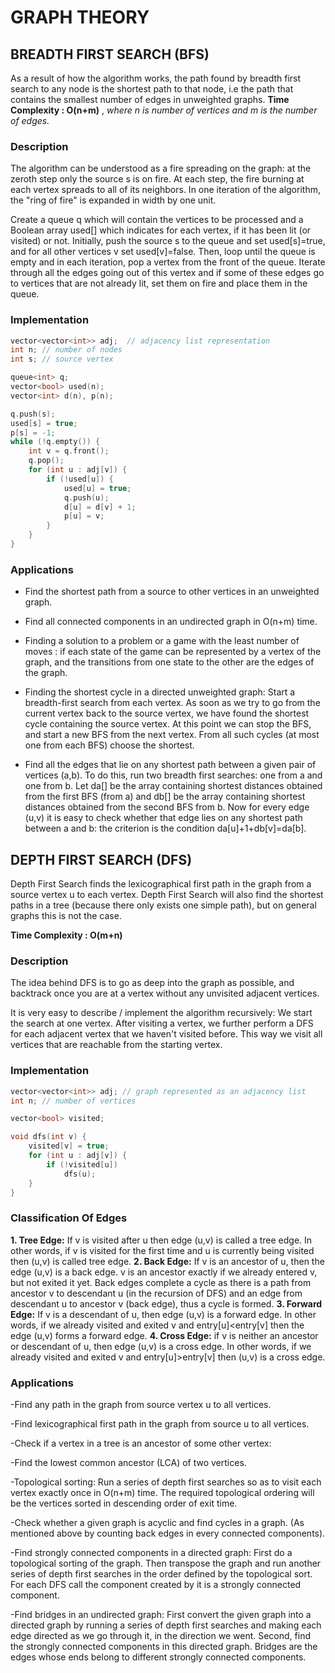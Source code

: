 # GRAPH THEORY

## BREADTH FIRST SEARCH (BFS)
As a result of how the algorithm works, the path found by breadth first search to any node is the shortest path to that node, i.e the path that contains the smallest number of edges in unweighted graphs.
**Time Complexity : O(n+m)**  , _where n is number of vertices and m is the number of edges._

### Description
The algorithm can be understood as a fire spreading on the graph: at the zeroth step only the source s is on fire. At each step, the fire burning at each vertex spreads to all of its neighbors. In one iteration of the algorithm, the "ring of fire" is expanded in width by one unit.

Create a queue q which will contain the vertices to be processed and a Boolean array used[] which indicates for each vertex, if it has been lit (or visited) or not.
Initially, push the source s to the queue and set used[s]=true, and for all other vertices v set used[v]=false. Then, loop until the queue is empty and in each iteration, pop a vertex from the front of the queue. Iterate through all the edges going out of this vertex and if some of these edges go to vertices that are not already lit, set them on fire and place them in the queue.

### Implementation
```c++
vector<vector<int>> adj;  // adjacency list representation
int n; // number of nodes
int s; // source vertex

queue<int> q;
vector<bool> used(n);
vector<int> d(n), p(n);

q.push(s);
used[s] = true;
p[s] = -1;
while (!q.empty()) {
    int v = q.front();
    q.pop();
    for (int u : adj[v]) {
        if (!used[u]) {
            used[u] = true;
            q.push(u);
            d[u] = d[v] + 1;
            p[u] = v;
        }
    }
}
```

### Applications
- Find the shortest path from a source to other vertices in an unweighted graph.

- Find all connected components in an undirected graph in O(n+m) time.

- Finding a solution to a problem or a game with the least number of moves : if each state of the game can be represented by a vertex of the graph, and the transitions from one state to the other are the edges of the graph.

- Finding the shortest cycle in a directed unweighted graph: Start a breadth-first search from each vertex. As soon as we try to go from the current vertex back to the source vertex, we have found the shortest cycle containing the source vertex. At this point we can stop the BFS, and start a new BFS from the next vertex. From all such cycles (at most one from each BFS) choose the shortest.

- Find all the edges that lie on any shortest path between a given pair of vertices (a,b). To do this, run two breadth first searches: one from a and one from b. Let da[] be the array containing shortest distances obtained from the first BFS (from a) and db[] be the array containing shortest distances obtained from the second BFS from b. Now for every edge (u,v) it is easy to check whether that edge lies on any shortest path between a and b: the criterion is the condition da[u]+1+db[v]=da[b].


## DEPTH FIRST SEARCH (DFS)
Depth First Search finds the lexicographical first path in the graph from a source vertex u to each vertex. Depth First Search will also find the shortest paths in a tree (because there only exists one simple path), but on general graphs this is not the case.

**Time Complexity : O(m+n)**

### Description
The idea behind DFS is to go as deep into the graph as possible, and backtrack once you are at a vertex without any unvisited adjacent vertices.

It is very easy to describe / implement the algorithm recursively: We start the search at one vertex. After visiting a vertex, we further perform a DFS for each adjacent vertex that we haven't visited before. This way we visit all vertices that are reachable from the starting vertex.

### Implementation
```c++
vector<vector<int>> adj; // graph represented as an adjacency list
int n; // number of vertices

vector<bool> visited;

void dfs(int v) {
    visited[v] = true;
    for (int u : adj[v]) {
        if (!visited[u])
            dfs(u);
    }
}
```

### Classification Of Edges
**1. Tree Edge:**  If v is visited after u then edge (u,v) is called a tree edge. In other words, if v is visited for the first time and u is currently being visited then (u,v) is called tree edge.
**2. Back Edge:** If v is an ancestor of u, then the edge (u,v) is a back edge. v is an ancestor exactly if we already entered v, but not exited it yet. Back edges complete a cycle as there is a path from ancestor v to descendant u (in the recursion of DFS) and an edge from descendant u to ancestor v (back edge), thus a cycle is formed.
**3. Forward Edge:** If v is a descendant of u, then edge (u,v) is a forward edge. In other words, if we already visited and exited v and entry[u]<entry[v] then the edge (u,v) forms a forward edge.
**4. Cross Edge:** if v is neither an ancestor or descendant of u, then edge (u,v) is a cross edge. In other words, if we already visited and exited v and entry[u]>entry[v] then (u,v) is a cross edge.

### Applications
-Find any path in the graph from source vertex u to all vertices.

-Find lexicographical first path in the graph from source u to all vertices.

-Check if a vertex in a tree is an ancestor of some other vertex:

-Find the lowest common ancestor (LCA) of two vertices.

-Topological sorting: Run a series of depth first searches so as to visit each vertex exactly once in O(n+m) time. The required topological ordering will be the vertices sorted in descending order of exit time.

-Check whether a given graph is acyclic and find cycles in a graph. (As mentioned above by counting back edges in every connected components).

-Find strongly connected components in a directed graph: First do a topological sorting of the graph. Then transpose the graph and run another series of depth first searches in the order defined by the topological sort. For each DFS call the component created by it is a strongly connected component.

-Find bridges in an undirected graph: First convert the given graph into a directed graph by running a series of depth first searches and making each edge directed as we go through it, in the direction we went. Second, find the strongly connected components in this directed graph. Bridges are the edges whose ends belong to different strongly connected components.
